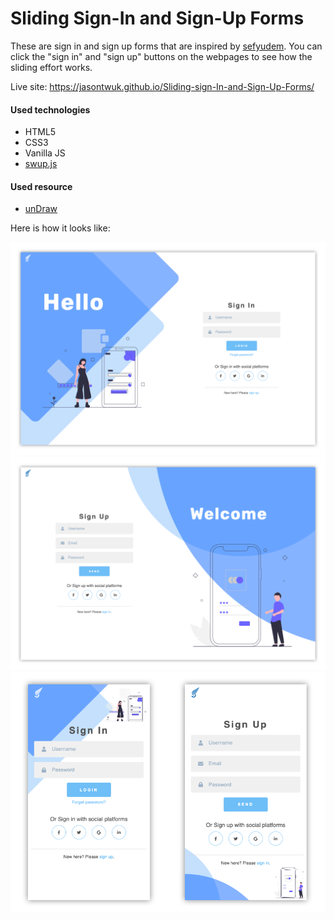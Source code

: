 # Sliding Sign-In and Sign-Up Forms

These are sign in and sign up forms that are inspired by <a href="https://github.com/sefyudem/Sliding-Sign-In-Sign-Up-Form">sefyudem</a>. You can click the "sign in" and "sign up" buttons on the webpages to see how the sliding effort works.

Live site: https://jasontwuk.github.io/Sliding-sign-In-and-Sign-Up-Forms/

<h4>Used technologies</h4>
<ul>
  <li>HTML5</li>
  <li>CSS3</li>
  <li>Vanilla JS</li>
  <li><a href="https://github.com/swup/swup">swup.js</a></li>
</ul>

<h4>Used resource</h4>
<ul>
  <li><a href="https://undraw.co/">unDraw</a></li>
</ul>

<p>Here is how it looks like:</p>
<img src="./img/sliding-1.png" alt="sliding image">

<img src="./img/sliding-2.png" alt="sliding image">

<img src="./img/sliding-3.png" alt="sliding image">
